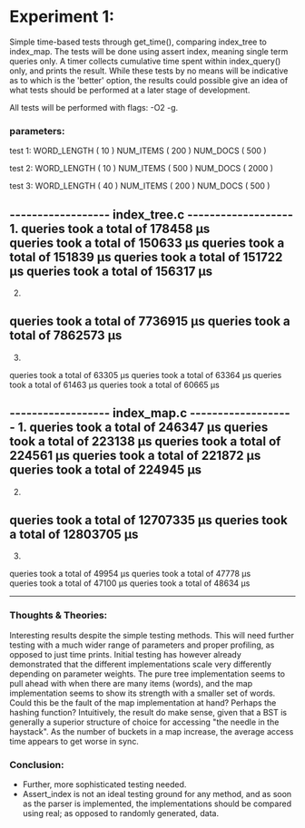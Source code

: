 
# Experiment 1:
Simple time-based tests through get_time(), comparing index_tree to index_map.
The tests will be done using assert index, meaning single term queries only.
A timer collects cumulative time spent within index_query() only, and prints the result.
While these tests by no means will be indicative as to which is the 'better' option, 
the results could possible give an idea of what tests should be performed at a later stage of development.

All tests will be performed with flags: -O2 -g.

### parameters:
test 1:
  WORD_LENGTH ( 10 )
  NUM_ITEMS ( 200 )
  NUM_DOCS ( 500 )

test 2:
  WORD_LENGTH ( 10 )
  NUM_ITEMS ( 500 )
  NUM_DOCS ( 2000 )

test 3:
  WORD_LENGTH ( 40 )
  NUM_ITEMS ( 200 )
  NUM_DOCS ( 500 )

------------------ index_tree.c -------------------
1.
queries took a total of 178458 μs                             
queries took a total of 150633 μs
queries took a total of 151839 μs
queries took a total of 151722 μs
queries took a total of 156317 μs
---
2.
queries took a total of 7736915 μs
queries took a total of 7862573 μs
---
3.
queries took a total of 63305 μs
queries took a total of 63364 μs
queries took a total of 61463 μs
queries took a total of 60665 μs

------------------ index_map.c -------------------
1.
queries took a total of 246347 μs
queries took a total of 223138 μs
queries took a total of 224561 μs
queries took a total of 221872 μs
queries took a total of 224945 μs
--- 
2.
queries took a total of 12707335 μs
queries took a total of 12803705 μs
---
3.
queries took a total of 49954 μs
queries took a total of 47778 μs                             
queries took a total of 47100 μs
queries took a total of 48634 μs

--------------

### Thoughts & Theories:
Interesting results despite the simple testing methods. This will need further testing with a much wider range of parameters and proper profiling, as opposed to just time prints.
Initial testing has however already demonstrated that the different implementations scale very differently
depending on parameter weights. 
The pure tree implementation seems to pull ahead with when there are many items (words), and the map implementation seems to show its strength with a smaller set of words. Could this be the fault of the map implementation at hand? Perhaps the hashing function?
Intuitively, the result do make sense, given that a BST is generally a superior structure of choice for accessing "the needle in the haystack".
As the number of buckets in a map increase, the average access time appears to get worse in sync.

### Conclusion:
* Further, more sophisticated testing needed.
* Assert_index is not an ideal testing ground for any method, and as soon as the parser is implemented, 
the implementations should be compared using real; as opposed to randomly generated, data.


